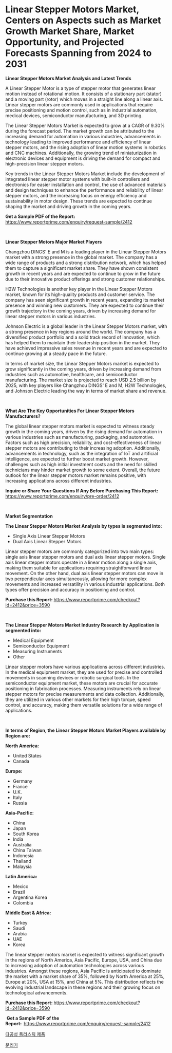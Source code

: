<p><h1>Linear Stepper Motors Market, Centers on Aspects such as Market Growth Market Share, Market Opportunity, and Projected Forecasts Spanning from 2024 to 2031</h1></p><p><strong>Linear Stepper Motors Market Analysis and Latest Trends</strong></p>
<p><p>A Linear Stepper Motor is a type of stepper motor that generates linear motion instead of rotational motion. It consists of a stationary part (stator) and a moving part (rotor) which moves in a straight line along a linear axis. Linear stepper motors are commonly used in applications that require precise positioning and motion control, such as in industrial automation, medical devices, semiconductor manufacturing, and 3D printing.</p><p>The Linear Stepper Motors Market is expected to grow at a CAGR of 9.30% during the forecast period. The market growth can be attributed to the increasing demand for automation in various industries, advancements in technology leading to improved performance and efficiency of linear stepper motors, and the rising adoption of linear motion systems in robotics and CNC machines. Additionally, the growing trend of miniaturization in electronic devices and equipment is driving the demand for compact and high-precision linear stepper motors.</p><p>Key trends in the Linear Stepper Motors Market include the development of integrated linear stepper motor systems with built-in controllers and electronics for easier installation and control, the use of advanced materials and design techniques to enhance the performance and reliability of linear stepper motors, and the increasing focus on energy efficiency and sustainability in motor design. These trends are expected to continue shaping the market and driving growth in the coming years.</p></p>
<p><strong>Get a Sample PDF of the Report:&nbsp;</strong> <a href="https://www.reportprime.com/enquiry/request-sample/2412">https://www.reportprime.com/enquiry/request-sample/2412</a></p>
<p>&nbsp;</p>
<p><strong>Linear Stepper Motors Major Market Players</strong></p>
<p><p>Changzhou DINGS' E and M is a leading player in the Linear Stepper Motors market with a strong presence in the global market. The company has a wide range of products and a strong distribution network, which has helped them to capture a significant market share. They have shown consistent growth in recent years and are expected to continue to grow in the future due to their innovative product offerings and strong customer relationships.</p><p>H2W Technologies is another key player in the Linear Stepper Motors market, known for its high-quality products and customer service. The company has seen significant growth in recent years, expanding its market presence and winning new customers. They are expected to continue their growth trajectory in the coming years, driven by increasing demand for linear stepper motors in various industries.</p><p>Johnson Electric is a global leader in the Linear Stepper Motors market, with a strong presence in key regions around the world. The company has a diversified product portfolio and a solid track record of innovation, which has helped them to maintain their leadership position in the market. They have achieved impressive sales revenue in recent years and are expected to continue growing at a steady pace in the future.</p><p>In terms of market size, the Linear Stepper Motors market is expected to grow significantly in the coming years, driven by increasing demand from industries such as automotive, healthcare, and semiconductor manufacturing. The market size is projected to reach USD 2.5 billion by 2025, with key players like Changzhou DINGS' E and M, H2W Technologies, and Johnson Electric leading the way in terms of market share and revenue.</p></p>
<p>&nbsp;</p>
<p><strong>What Are The Key Opportunities For Linear Stepper Motors Manufacturers?</strong></p>
<p><p>The global linear stepper motors market is expected to witness steady growth in the coming years, driven by the rising demand for automation in various industries such as manufacturing, packaging, and automotive. Factors such as high precision, reliability, and cost-effectiveness of linear stepper motors are contributing to their increasing adoption. Additionally, advancements in technology, such as the integration of IoT and artificial intelligence, are expected to further boost market growth. However, challenges such as high initial investment costs and the need for skilled technicians may hinder market growth to some extent. Overall, the future outlook for the linear stepper motors market remains positive, with increasing applications across different industries.</p></p>
<p><strong>Inquire or Share Your Questions If Any Before Purchasing This Report:</strong> <a href="https://www.reportprime.com/enquiry/pre-order/2412">https://www.reportprime.com/enquiry/pre-order/2412</a></p>
<p>&nbsp;</p>
<p><strong>Market Segmentation</strong></p>
<p><strong>The Linear Stepper Motors Market Analysis by types is segmented into:</strong></p>
<p><ul><li>Single Axis Linear Stepper Motors</li><li>Dual Axis Linear Stepper Motors</li></ul></p>
<p><p>Linear stepper motors are commonly categorized into two main types: single axis linear stepper motors and dual axis linear stepper motors. Single axis linear stepper motors operate in a linear motion along a single axis, making them suitable for applications requiring straightforward linear movement. On the other hand, dual axis linear stepper motors can move in two perpendicular axes simultaneously, allowing for more complex movements and increased versatility in various industrial applications. Both types offer precision and accuracy in positioning and control.</p></p>
<p><strong>Purchase this Report:&nbsp;</strong><a href="https://www.reportprime.com/checkout?id=2412&price=3590">https://www.reportprime.com/checkout?id=2412&price=3590</a></p>
<p>&nbsp;</p>
<p><strong>The Linear Stepper Motors Market Industry Research by Application is segmented into:</strong></p>
<p><ul><li>Medical Equipment</li><li>Semiconductor Equipment</li><li>Measuring Instruments</li><li>Other</li></ul></p>
<p><p>Linear stepper motors have various applications across different industries. In the medical equipment market, they are used for precise and controlled movements in scanning devices or robotic surgical tools. In the semiconductor equipment market, these motors are crucial for accurate positioning in fabrication processes. Measuring instruments rely on linear stepper motors for precise measurements and data collection. Additionally, they are utilized in various other markets for their high torque, speed control, and accuracy, making them versatile solutions for a wide range of applications.</p></p>
<p>&nbsp;</p>
<p><strong>In terms of Region, the Linear Stepper Motors Market Players available by Region are:</strong></p>
<p>
    <p> <strong> North America: </strong>
        <ul>
            <li>United States</li>
            <li>Canada</li>
        </ul>
        </p> 
    <p> <strong> Europe: </strong>
        <ul>
            <li>Germany</li>
            <li>France</li>
            <li>U.K.</li>
            <li>Italy</li>
            <li>Russia</li>
        </ul>
        </p> 
    <p> <strong> Asia-Pacific: </strong>
        <ul>
            <li>China</li>
            <li>Japan</li>
            <li>South Korea</li>
            <li>India</li>
            <li>Australia</li>
            <li>China Taiwan</li>
            <li>Indonesia</li>
            <li>Thailand</li>
            <li>Malaysia</li>
        </ul>
        </p> 
    <p> <strong> Latin America: </strong>
        <ul>
            <li>Mexico</li>
            <li>Brazil</li>
            <li>Argentina Korea</li>
            <li>Colombia</li>
        </ul>
        </p> 
    <p> <strong> Middle East & Africa: </strong>
        <ul>
            <li>Turkey</li>
            <li>Saudi</li>
            <li>Arabia</li>
            <li>UAE</li>
            <li>Korea</li>
        </ul>
    </p>
    </p>
<p><p>The linear stepper motors market is expected to witness significant growth in the regions of North America, Asia Pacific, Europe, USA, and China due to increasing adoption of automation technologies across various industries. Amongst these regions, Asia Pacific is anticipated to dominate the market with a market share of 35%, followed by North America at 25%, Europe at 20%, USA at 15%, and China at 5%. This distribution reflects the evolving industrial landscape in these regions and their growing focus on technological advancements.</p></p>
<p><strong>Purchase this Report: </strong><a href="https://www.reportprime.com/checkout?id=2412&price=3590">https://www.reportprime.com/checkout?id=2412&price=3590</a></p>
<p>&nbsp;<strong>Get a Sample PDF of the Report:&nbsp;&nbsp;</strong><a href="https://www.reportprime.com/enquiry/request-sample/2412">https://www.reportprime.com/enquiry/request-sample/2412</a></p>
<p><strong></strong></p>
<p><p><a href="https://github.com/Maeennan456456/Market-Research-Report-List-1/blob/main/473582210577.md">다공성 플라스틱 제품</a></p><p><a href="https://github.com/royErdmtyan906778/Market-Research-Report-List-1/blob/main/703540610578.md">분리기</a></p></p>